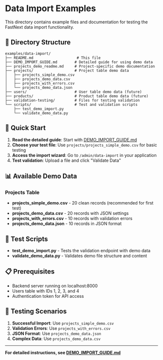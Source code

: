 # Data Import Examples

This directory contains example files and documentation for testing the FastNext data import functionality.

## 📁 Directory Structure

```
examples/data-import/
├── README.md                    # This file
├── DEMO_IMPORT_GUIDE.md        # Detailed guide for using demo data
├── projects_demo_readme.md     # Project-specific demo documentation
├── projects/                   # Project table demo data
│   ├── projects_simple_demo.csv
│   ├── projects_demo_data.csv
│   ├── projects_with_errors.csv
│   └── projects_demo_data.json
├── users/                      # User table demo data (future)
├── products/                   # Product table demo data (future)
├── validation-testing/         # Files for testing validation
└── scripts/                    # Test and validation scripts
    ├── test_demo_import.py
    └── validate_demo_data.py
```

## 🚀 Quick Start

1. **Read the detailed guide**: Start with [DEMO_IMPORT_GUIDE.md](./DEMO_IMPORT_GUIDE.md)
2. **Choose your test file**: Use `projects/projects_simple_demo.csv` for basic testing
3. **Access the import wizard**: Go to `/admin/data-import` in your application
4. **Test validation**: Upload a file and click "Validate Data"

## 📊 Available Demo Data

### Projects Table
- **projects_simple_demo.csv** - 20 clean records (recommended for first test)
- **projects_demo_data.csv** - 20 records with JSON settings
- **projects_with_errors.csv** - 10 records with validation errors
- **projects_demo_data.json** - 10 records in JSON format

## 🔧 Test Scripts

- **test_demo_import.py** - Tests the validation endpoint with demo data
- **validate_demo_data.py** - Validates demo file structure and content

## 📋 Prerequisites

- Backend server running on localhost:8000
- Users table with IDs 1, 2, 3, and 4
- Authentication token for API access

## 🎯 Testing Scenarios

1. **Successful Import**: Use `projects_simple_demo.csv`
2. **Validation Errors**: Use `projects_with_errors.csv`
3. **JSON Format**: Use `projects_demo_data.json`
4. **Complex Data**: Use `projects_demo_data.csv`

---

**For detailed instructions, see [DEMO_IMPORT_GUIDE.md](./DEMO_IMPORT_GUIDE.md)**